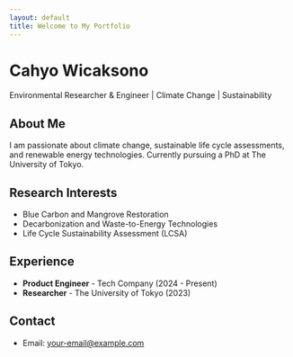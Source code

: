 ```yaml
---
layout: default
title: Welcome to My Portfolio
---
```


# Cahyo Wicaksono
Environmental Researcher & Engineer | Climate Change | Sustainability

## About Me
I am passionate about climate change, sustainable life cycle assessments, and renewable energy technologies. Currently pursuing a PhD at The University of Tokyo.

## Research Interests
- Blue Carbon and Mangrove Restoration
- Decarbonization and Waste-to-Energy Technologies
- Life Cycle Sustainability Assessment (LCSA)

## Experience
- **Product Engineer** - Tech Company (2024 - Present)
- **Researcher** - The University of Tokyo (2023)

## Contact
- Email: your-email@example.com

